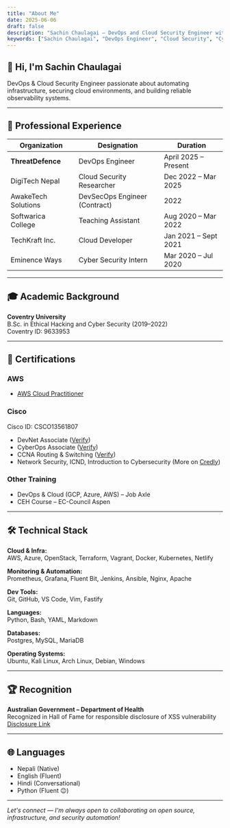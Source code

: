 ```yaml
---
title: "About Me"
date: 2025-06-06
draft: false
description: "Sachin Chaulagai – DevOps and Cloud Security Engineer with certifications in AWS, Cisco, and experience across cloud-native, DevSecOps, and cybersecurity."
keywords: ["Sachin Chaulagai", "DevOps Engineer", "Cloud Security", "Cybersecurity", "Kubernetes", "AWS", "Terraform", "Hugo"]
---
```


## 👋 Hi, I'm Sachin Chaulagai

DevOps & Cloud Security Engineer passionate about automating infrastructure, securing cloud environments, and building reliable observability systems.

---

## 💼 Professional Experience

| Organization | Designation | Duration |
|--------------|-------------|----------|
| **ThreatDefence** | DevOps Engineer | April 2025 – Present |
| DigiTech Nepal | Cloud Security Researcher | Dec 2022 – Mar 2025 |
| AwakeTech Solutions | DevSecOps Engineer (Contract) | 2022 |
| Softwarica College | Teaching Assistant | Aug 2020 – Mar 2022 |
| TechKraft Inc. | Cloud Developer | Jan 2021 – Sept 2021 |
| Eminence Ways | Cyber Security Intern | Mar 2020 – Jul 2020 |

---

## 🎓 Academic Background

**Coventry University**  
B.Sc. in Ethical Hacking and Cyber Security (2019–2022)  
Coventry ID: 9633953

---

## 🧾 Certifications

### **AWS**
- [AWS Cloud Practitioner](https://www.credly.com/badges/cd129eb9-9f14-434d-a375-d665eff8b9b7)

### **Cisco**
Cisco ID: CSCO13561807  
- DevNet Associate ([Verify](https://www.credly.com/badges/6d3e2d08-6f29-4642-814c-fdd233c1705f/public_url))  
- CyberOps Associate ([Verify](https://www.credly.com/badges/8a141736-f851-413d-be5a-c656116654f7/public_url))  
- CCNA Routing & Switching ([Verify](https://www.credly.com/badges/d3c6a12b-2c9b-4fe8-af6c-c77260617884/public_url))  
- Network Security, ICND, Introduction to Cybersecurity (More on [Credly](https://www.credly.com/users/sachin-chaulagai/badges))

### **Other Training**
- DevOps & Cloud (GCP, Azure, AWS) – Job Axle  
- CEH Course – EC-Council Aspen

---

## 🛠️ Technical Stack

**Cloud & Infra:**  
AWS, Azure, OpenStack, Terraform, Vagrant, Docker, Kubernetes, Netlify

**Monitoring & Automation:**  
Prometheus, Grafana, Fluent Bit, Jenkins, Ansible, Nginx, Apache

**Dev Tools:**  
Git, GitHub, VS Code, Vim, Fastify

**Languages:**  
Python, Bash, YAML, Markdown

**Databases:**  
Postgres, MySQL, MariaDB

**Operating Systems:**  
Ubuntu, Kali Linux, Arch Linux, Debian, Windows

---

## 🏆 Recognition

**Australian Government – Department of Health**  
Recognized in Hall of Fame for responsible disclosure of XSS vulnerability  
[Disclosure Link](https://www.health.gov.au/using-our-websites/vulnerability-disclosure-policy)

---

## 🌐 Languages
- Nepali (Native)
- English (Fluent)
- Hindi (Conversational)
- Python (Fluent 😉)

---

*Let's connect — I'm always open to collaborating on open source, infrastructure, and security automation!*
